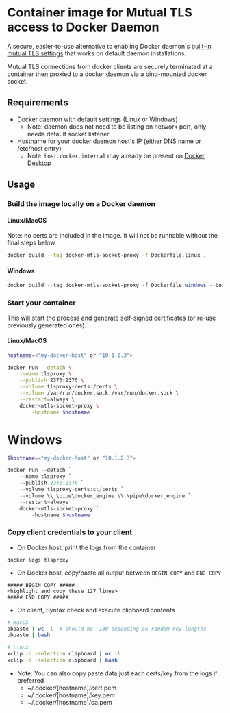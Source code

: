 # Container image for Mutual TLS access to Docker Daemon
A secure, easier-to-use alternative to enabling Docker daemon's [built-in mutual TLS settings](https://docs.docker.com/engine/security/https) that works on default daemon installations.

Mutual TLS connections from docker clients are securely terminated at a container then proxied to a docker daemon via a bind-mounted docker socket. 

## Requirements
* Docker daemon with default settings (Linux or Windows)
  * Note: daemon does not need to be listing on network port, only needs default socket listener
* Hostname for your docker daemon host's IP (either DNS name or /etc/host entry)
  * Note: `host.docker.internal` may already be present on [Docker Desktop](https://docs.docker.com/docker-for-mac/networking/#use-cases-and-workarounds) 

## Usage

### Build the image locally on a Docker daemon
#### Linux/MacOS
Note: no certs are included in the image. It will not be runnable without the final steps below.

```bash
docker build --tag docker-mtls-socket-proxy -f Dockerfile.linux .
```
  
#### Windows
```powershell
docker build --tag docker-mtls-socket-proxy -f Dockerfile.windows --build-arg os_tag=1809 .
```

### Start your container
This will start the process and generate self-signed certificates (or re-use previously generated ones). 

#### Linux/MacOS
```bash
hostname=<"my-docker-host" or "10.1.2.3">

docker run --detach \
    --name tlsproxy \
    --publish 2376:2376 \
    --volume tlsproxy-certs:/certs \
    --volume /var/run/docker.sock:/var/run/docker.sock \
    --restart=always \
    docker-mtls-socket-proxy \
        -hostname $hostname
```

# Windows
```powershell
$hostname=<"my-docker-host" or "10.1.2.3">

docker run --detach `
    --name tlsproxy `
    --publish 2376:2376 `
    --volume tlsproxy-certs:c:/certs `
    --volume \\.\pipe\docker_engine:\\.\pipe\docker_engine `
    --restart=always `
    docker-mtls-socket-proxy `
        -hostname $hostname
```

### Copy client credentials to your client

* On Docker host, print the logs from the container
```
docker logs tlsproxy
```

* On Docker host, copy/paste all output between `BEGIN COPY` and `END COPY`

```
##### BEGIN COPY #####
<highlight and copy these 127 lines>
##### END COPY #####
```

* On client, Syntax check and execute clipboard contents
    
```bash
# MacOS 
pbpaste | wc -l  # should be ~130 depending on random key lengths
pbpaste | bash

# Linux
xclip -o -selection clipboard | wc -l
xclip -o -selection clipboard | bash
```

  * Note: You can also copy paste data just each certs/key from the logs if preferred
    * ~/.docker/[hostname]/cert.pem
    * ~/.docker/[hostname]/key.pem
    * ~/.docker/[hostname]/ca.pem

    
